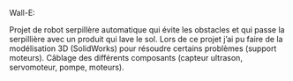 Wall-E:

Projet de robot serpillère automatique qui évite les obstacles et qui passe la serpillière avec un produit qui lave le sol.
Lors de ce projet j’ai pu faire de la modélisation 3D (SolidWorks) pour résoudre certains problèmes (support moteurs).
Câblage des différents composants (capteur ultrason, servomoteur, pompe, moteurs).
